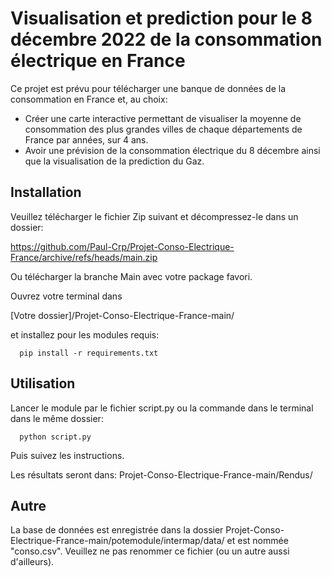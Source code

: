 # Visualisation et prediction pour le 8 décembre 2022 de la consommation électrique en France

Ce projet est prévu pour télécharger une banque de données de la consommation en France et, au choix:
- Créer une carte interactive permettant de visualiser la moyenne de consommation des plus grandes villes de chaque départements de France par années, sur 4 ans.
- Avoir une prévision de la consommation électrique du 8 décembre ainsi que la visualisation de la prediction du Gaz.

## Installation

Veuillez télécharger le fichier Zip suivant et décompressez-le dans un dossier:


  https://github.com/Paul-Crp/Projet-Conso-Electrique-France/archive/refs/heads/main.zip


Ou télécharger la branche Main avec votre package favori.

Ouvrez votre terminal dans 

  [Votre dossier]/Projet-Conso-Electrique-France-main/
  
et installez pour les modules requis:  

```
  pip install -r requirements.txt
```  

## Utilisation

Lancer le module par le fichier script.py ou la commande dans le terminal dans le même dossier:

```
  python script.py
``` 

Puis suivez les instructions.

Les résultats seront dans: Projet-Conso-Electrique-France-main/Rendus/

## Autre

La base de données est enregistrée dans la dossier Projet-Conso-Electrique-France-main/potemodule/intermap/data/ et est nommée "conso.csv".
Veuillez ne pas renommer ce fichier (ou un autre aussi d'ailleurs).
